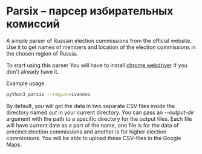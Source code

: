 # Parsix – парсер избирательных комиссий

A simple parser of Russian election commissions from the official website. Use it to get names of members and location of the election commissions in the chosen region of Russia.

To start using this parser You will have to install [chrome webdriver](https://chromedriver.chromium.org) if you don't already have it.

Example usage:

```sh
python3 parsix --region=ivanovo
```


By default, you will get the data in two separate CSV files inside the directory named _out_ in your current directory. You can pass an _--output-dir_ argument with the path to a specific directory for the output files. Each file will have current date as a part of the name, one file is for the data of precinct election commissions and another is for higher election commissions. You will be able to upload these CSV-files in the Google Maps.
